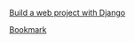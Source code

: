 [Build a web project with Django](https://www.youtube.com/watch?v=gAI218HSK8s&list=PLx-q4INfd95G-wrEjKDAcTB1K-8n1sIiz)

[Bookmark](https://youtu.be/yLMx_w9QaaI?list=PLx-q4INfd95G-wrEjKDAcTB1K-8n1sIiz&t=428)
